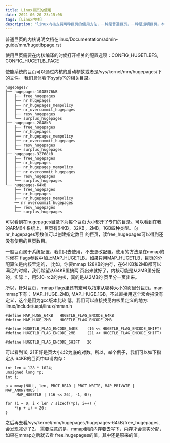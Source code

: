 ```yaml
---
title: Linux巨页的使用
date: 2021-06-20 23:15:06
tags: [Linux内核]
description: "linux内核支持两种巨页的使用方法，一种是普通巨页，一种是透明巨页。本文介绍的是普通巨页的使用。"
---
```


普通巨页的内核说明文档在linux/Documentation/admin-guide/mm/hugetlbpage.rst

使用巨页需要在内核编译的时候打开相关的配置选项：CONFIG_HUGETLBFS, CONFIG_HUGETLB_PAGE

使能系统的巨页可以通过内核的启动参数或者是/sys/kernel/mm/hugepages/下的文件。
我们具体看下sysfs下的相关目录。
```
hugepages/
├── hugepages-1048576kB
│   ├── free_hugepages
│   ├── nr_hugepages
│   ├── nr_hugepages_mempolicy
│   ├── nr_overcommit_hugepages
│   ├── resv_hugepages
│   └── surplus_hugepages
├── hugepages-2048kB
│   ├── free_hugepages
│   ├── nr_hugepages
│   ├── nr_hugepages_mempolicy
│   ├── nr_overcommit_hugepages
│   ├── resv_hugepages
│   └── surplus_hugepages
├── hugepages-32768kB
│   ├── free_hugepages
│   ├── nr_hugepages
│   ├── nr_hugepages_mempolicy
│   ├── nr_overcommit_hugepages
│   ├── resv_hugepages
│   └── surplus_hugepages
└── hugepages-64kB
    ├── free_hugepages
    ├── nr_hugepages
    ├── nr_hugepages_mempolicy
    ── nr_overcommit_hugepages
    ├── resv_hugepages
    └── surplus_hugepages
```
可以看到在hugepages目录下为每个巨页大小都开了专门的目录。可以看到在我的ARM64
系统上，巨页有64KB，32KB，2MB，1GB四种类型。向nr_hugepages写数值可以创建指定数目
的巨页，读free_hugepages可以得到还没有使用的巨页数目。

一般巨页属于系统配置，我们只去使用，不去更改配置。使用的方法是在mmap的时候在
flags参数中加上MAP_HUGETLB。如果只用MAP_HUGETLB，巨页的分配算法是内核里定的，
比如，你要mmap 128KB的内存，在64KB和2MB都可以满足的时候，我们希望从64KB里搞两
页出来就好了，内核可能是从2MB里分配的，实际上，用5.10-rc2的内核，真的是从2MB的
页里分一页出来。

所以，针对巨页，mmap flags里还有宏可以指定从哪种大小的页里分巨页。man mmap下有：
MAP_HUGE_2MB, MAP_HUGE_1GB，不过直接用这个宏会报没有定义，这个是因为gcc版本比较
低，我们可以直接找见内核里定义的地方: linux/include/uapi/linux/mman.h
```
#define MAP_HUGE_64KB	HUGETLB_FLAG_ENCODE_64KB
#define MAP_HUGE_2MB	HUGETLB_FLAG_ENCODE_2MB

#define HUGETLB_FLAG_ENCODE_64KB	(16 << HUGETLB_FLAG_ENCODE_SHIFT)
#define HUGETLB_FLAG_ENCODE_2MB		(21 << HUGETLB_FLAG_ENCODE_SHIFT)

#define HUGETLB_FLAG_ENCODE_SHIFT	26
```
可以看到16, 21正好是页大小以2为底的对数。所以，举个例子，我们可以如下指定从
64KB的巨页中申请内存：
```
int len = 128 * 1024;
unsigned long *p;
int i;

p = mmap(NULL, len, PROT_READ | PROT_WRITE, MAP_PRIVATE | MAP_ANONYMOUS |
	 MAP_HUGETLB | (16 << 26), -1, 0);

for (i = 0; i < len / sizeof(*p); i++) {
	*(p + i) = 20;
}
```
之后再去看/sys/kernel/mm/hugepages/hugepages-64kB/free_hugepages, 会发现减少了2。
需要注意的是，mmap到的内存要去写下，内存才会真实分配，如果在mmap之后就去看
free_hugepages的值，其中还是原来的值。
